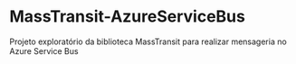 # MassTransit-AzureServiceBus
Projeto exploratório da biblioteca MassTransit para realizar mensageria no Azure Service Bus
